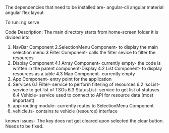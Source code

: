 The dependencies that need to be installed are-
angular-cli 
angular material
angular flex layout

To run:
ng serve

Code Description:
The main directory starts from home-screen folder it is divided into
1. NavBar Component
2.SelectionMenu Component- to display the main selection menu
3.Filter Component- calls the filter sevice to filter the resources
4. Display Component 
    4.1 Array Component- currently empty- the code is written in the parent component-Display 
    4.2 List Component- to display resources as a table
    4.3 Map Component- currently empty
5. App Component- entry point for the application
6. Services
    6.1 Filter- service to perform filtering of resources
    6.2 IsoList- service to get list of TSOs
    6.3 StatusList- service to get list of statuses
    6.4 Vehicle- service used to connect to API for resource data (most important)
7. app-routing module- currently routes to SelectionMenu Component
8. vehicle.ts- contains te vehicle (resource) interface

known issues-
The key does not get cleared upon selected the clear button. Needs to be fixed.